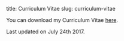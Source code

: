 title: Curriculum Vitae
slug: curriculum-vitae

You can download my Curriculum Vitae [here]({filename}/pdfs/CV.pdf).

Last updated on July 24th 2017.


